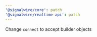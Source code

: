 ```yaml
---
'@signalwire/core': patch
'@signalwire/realtime-api': patch
---
```


Change `connect` to accept builder objects
